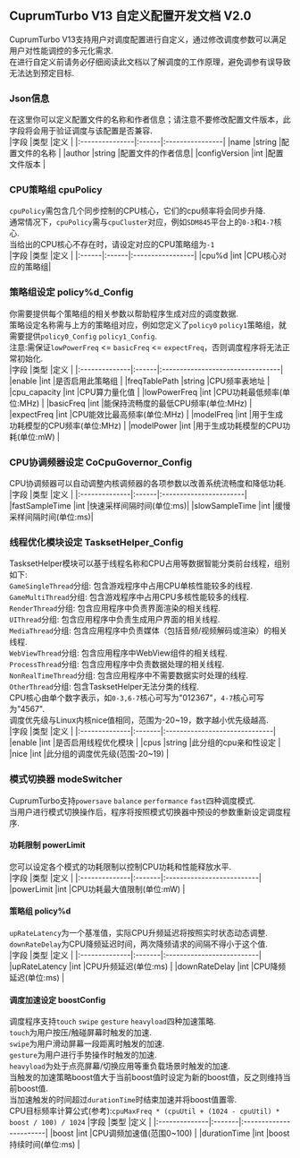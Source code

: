 ## CuprumTurbo V13 自定义配置开发文档 V2.0  
CuprumTurbo V13支持用户对调度配置进行自定义，通过修改调度参数可以满足用户对性能调控的多元化需求.  
在进行自定义前请务必仔细阅读此文档以了解调度的工作原理，避免调参有误导致无法达到预定目标.  
### Json信息  
在这里你可以定义配置文件的名称和作者信息；请注意不要修改配置文件版本，此字段将会用于验证调度与该配置是否兼容.  
|字段            |类型    |定义             |
|:---------------|:------|:----------------|
|name            |string |配置文件的名称    |
|author          |string |配置文件的作者信息|
|configVersion   |int    |配置文件版本     |
### CPU策略组 cpuPolicy  
`cpuPolicy`需包含几个同步控制的CPU核心，它们的cpu频率将会同步升降.  
通常情况下，`cpuPolicy`需与`cpuCluster`对应，例如`SDM845`平台上的`0-3`和`4-7`核心.  
当给出的CPU核心不存在时，请设定对应的CPU策略组为`-1`  
|字段   |类型   |定义               |
|:------|:------|:-----------------|
|cpu%d  |int    |CPU核心对应的策略组|
### 策略组设定 policy%d_Config  
你需要提供每个策略组的相关参数以帮助程序生成对应的调度数据.  
策略设定名称需与上方的策略组对应，例如您定义了`policy0` `policy1`策略组，就需要提供`policy0_Config` `policy1_Config`.  
注意:需保证`lowPowerFreq` <= `basicFreq` <= `expectFreq`，否则调度程序将无法正常初始化.  
|字段           |类型    |定义                              |
|:--------------|:------|:---------------------------------|
|enable         |int    |是否启用此策略组                   |
|freqTablePath  |string |CPU频率表地址                      |
|cpu_capacity   |int    |CPU算力量化值                      |
|lowPowerFreq   |int    |CPU功耗最低频率(单位:MHz)           |
|basicFreq      |int    |能保持流畅度的最低CPU频率(单位:MHz) |
|expectFreq     |int    |CPU能效比最高频率(单位:MHz)         |
|modelFreq      |int    |用于生成功耗模型的CPU频率(单位:MHz) |
|modelPower     |int    |用于生成功耗模型的CPU功耗(单位:mW)  |
### CPU协调频器设定 CoCpuGovernor_Config  
CPU协调频器可以自动调整内核调频器的各项参数以改善系统流畅度和降低功耗.  
|字段           |类型    |定义                   |
|:--------------|:------|:-----------------------|
|fastSampleTime |int    |快速采样间隔时间(单位:ms)|
|slowSampleTime |int    |缓慢采样间隔时间(单位:ms)|
### 线程优化模块设定 TasksetHelper_Config   
TasksetHelper模块可以基于线程名称和CPU占用等数据智能分类前台线程，组别如下:  
`GameSingleThread`分组: 包含游戏程序中占用CPU单核性能较多的线程.  
`GameMultiThread`分组: 包含游戏程序中占用CPU多核性能较多的线程.  
`RenderThread`分组: 包含应用程序中负责界面渲染的相关线程.  
`UIThread`分组: 包含应用程序中负责生成用户界面的相关线程.  
`MediaThread`分组: 包含应用程序中负责媒体（包括音频/视频解码或渲染）的相关线程.  
`WebViewThread`分组: 包含应用程序中WebView组件的相关线程.  
`ProcessThread`分组: 包含应用程序中负责数据处理的相关线程.  
`NonRealTimeThread`分组: 包含应用程序中不需要数据实时处理的线程.  
`OtherThread`分组: 包含TasksetHelper无法分类的线程.  
CPU核心由单个数字表示，如`0-3,6-7`核心可写为"012367"，`4-7`核心可写为"4567".  
调度优先级与Linux内核nice值相同，范围为-20~19，数字越小优先级越高.  
|字段           |类型     |定义                           |
|:--------------|:-------|:------------------------------|
|enable         |int     |是否启用线程优化模块            |
|cpus           |string  |此分组的cpu亲和性设定           |
|nice           |int     |此分组的调度优先级(范围-20~19)  |
### 模式切换器 modeSwitcher  
CuprumTurbo支持`powersave` `balance` `performance` `fast`四种调度模式.  
当用户进行模式切换操作后，程序将按照模式切换器中预设的参数重新设定调度程序.  
#### 功耗限制 powerLimit  
您可以设定各个模式的功耗限制以控制CPU功耗和性能释放水平.  
|字段           |类型     |定义                      |
|:--------------|:-------|:--------------------------|
|powerLimit     |int     |CPU功耗最大值限制(单位:mW)  |
#### 策略组 policy%d  
`upRateLatency`为一个基准值，实际CPU升频延迟将按照实时状态动态调整.  
`downRateDelay`为CPU降频延迟时间，两次降频请求的间隔不得小于这个值.  
|字段           |类型     |定义                      |
|:--------------|:-------|:--------------------------|
|upRateLatency  |int     |CPU升频延迟(单位:ms)       |
|downRateDelay  |int     |CPU降频延迟(单位:ms)       |
#### 调度加速设定 boostConfig  
调度程序支持`touch` `swipe` `gesture` `heavyload`四种加速策略.  
`touch`为用户按压/触碰屏幕时触发的加速.  
`swipe`为用户滑动屏幕一段距离时触发的加速.  
`gesture`为用户进行手势操作时触发的加速.  
`heavyload`为处于点亮屏幕/切换应用等重负载场景时触发的加速.  
当触发的加速策略boost值大于当前boost值时设定为新的boost值，反之则维持当前boost值.  
当加速触发的时间超过`durationTime`时结束加速并将boost值置零.  
CPU目标频率计算公式(参考):`cpuMaxFreq * (cpuUtil + (1024 - cpuUtil) * boost / 100) / 1024`
|字段           |类型     |定义                    |
|:--------------|:-------|:-----------------------|
|boost          |int     |CPU调频加速值(范围0~100) |
|durationTime   |int     |boost持续时间(单位:ms)   |
